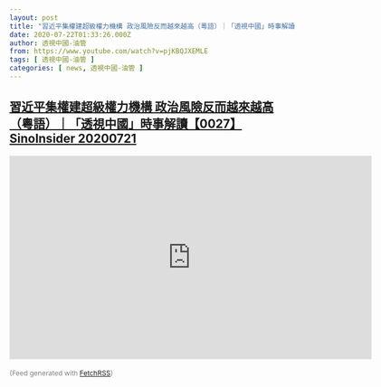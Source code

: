 ```yaml
---
layout: post
title: "習近平集權建超級權力機構 政治風險反而越來越高（粵語）｜「透視中國」時事解讀【0027】SinoInsider 20200721"
date: 2020-07-22T01:33:26.000Z
author: 透視中國-油管
from: https://www.youtube.com/watch?v=pjKBQJXEMLE
tags: [ 透視中國-油管 ]
categories: [ news, 透視中國-油管 ]
---
```

<!--1595381606000-->
[習近平集權建超級權力機構 政治風險反而越來越高（粵語）｜「透視中國」時事解讀【0027】SinoInsider 20200721](https://www.youtube.com/watch?v=pjKBQJXEMLE)
------

<div>
<iframe id="player" type="text/html" width="640" height="360" src="http://www.youtube.com/embed/pjKBQJXEMLE" frameborder="0" allowFullScreen="allowfullscreen"></iframe><br/><br/><span style="font-size:12px; color: gray;">(Feed generated with <a href="http://fetchrss.com" target="_blank">FetchRSS</a>)</span>
</div>
